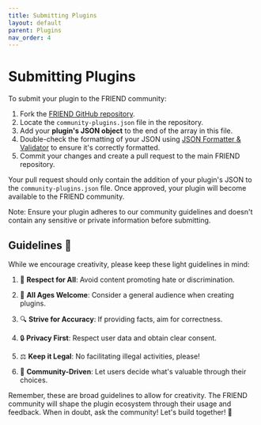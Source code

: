 ```yaml
---
title: Submitting Plugins
layout: default
parent: Plugins
nav_order: 4
---
```


# Submitting Plugins

To submit your plugin to the FRIEND community:

1. Fork the [FRIEND GitHub repository](https://github.com/BasedHardware/Friend).
2. Locate the `community-plugins.json` file in the repository.
3. Add your **plugin's JSON object** to the end of the array in this file.
4. Double-check the formatting of your JSON
   using [JSON Formatter & Validator](https://jsonformatter.curiousconcept.com/) to ensure it's correctly formatted.
5. Commit your changes and create a pull request to the main FRIEND repository.

Your pull request should only contain the addition of your plugin's JSON to the `community-plugins.json` file. Once
approved, your plugin will become available to the FRIEND community.

Note: Ensure your plugin adheres to our community guidelines and doesn't contain any sensitive or private information
before submitting.

## Guidelines 📜

While we encourage creativity, please keep these light guidelines in mind:

1. 🤝 **Respect for All**: Avoid content promoting hate or discrimination.

2. 🍭 **All Ages Welcome**: Consider a general audience when creating plugins.

3. 🔍 **Strive for Accuracy**: If providing facts, aim for correctness.

4. 🔒 **Privacy First**: Respect user data and obtain clear consent.

5. ⚖️ **Keep it Legal**: No facilitating illegal activities, please!

6. 🌟 **Community-Driven**: Let users decide what's valuable through their choices.

Remember, these are broad guidelines to allow for creativity. The FRIEND community will shape the plugin ecosystem
through their usage and feedback. When in doubt, ask the community! Let's build together! 🚀